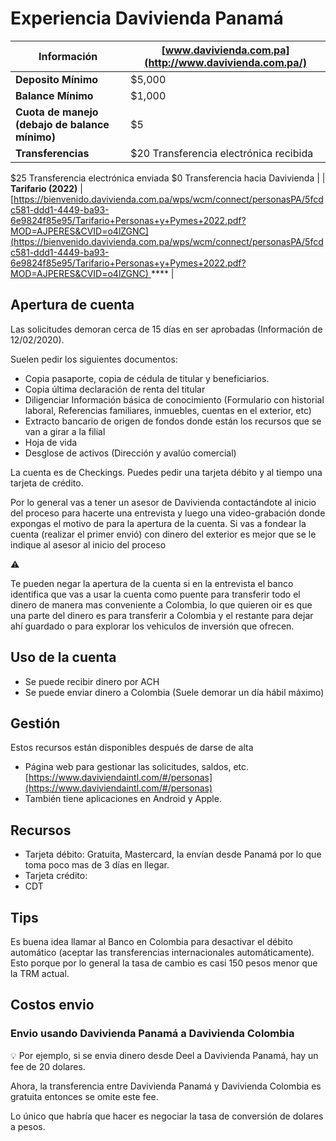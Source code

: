 # Experiencia Davivienda Panamá

| **Información** | [www.davivienda.com.pa](http://www.davivienda.com.pa/) |
| --- | --- |
| **Deposito Mínimo** | $5,000 |
| **Balance Mínimo** | $1,000 |
| **Cuota de manejo (debajo de balance mínimo)** | $5 |
| **Transferencias** | $20 Transferencia electrónica recibida
$25 Transferencia electrónica enviada
$0 Transferencia hacia Davivienda |
| **Tarifario (2022)** | [https://bienvenido.davivienda.com.pa/wps/wcm/connect/personasPA/5fcdc581-ddd1-4449-ba93-6e9824f85e95/Tarifario+Personas+y+Pymes+2022.pdf?MOD=AJPERES&CVID=o4lZGNC](https://bienvenido.davivienda.com.pa/wps/wcm/connect/personasPA/5fcdc581-ddd1-4449-ba93-6e9824f85e95/Tarifario+Personas+y+Pymes+2022.pdf?MOD=AJPERES&CVID=o4lZGNC) **** |

## Apertura de cuenta

Las solicitudes demoran cerca de 15 días en ser aprobadas (Información de 12/02/2020).

Suelen pedir los siguientes documentos:

- Copia pasaporte, copia de cédula de titular y beneficiarios.
- Copia última declaración de renta del titular
- Diligenciar Información básica de conocimiento (Formulario con historial laboral, Referencias familiares, inmuebles, cuentas en el exterior, etc)
- Extracto bancario de origen de fondos donde están los recursos que se van a girar a la filial
- Hoja de vida
- Desglose de activos (Dirección y avalúo comercial)

La cuenta es de Checkings. Puedes pedir una tarjeta débito y al tiempo una tarjeta de crédito.

Por lo general vas a tener un asesor de Davivienda contactándote al inicio del proceso para hacerte una entrevista y luego una video-grabación donde expongas el motivo de para la apertura de la cuenta. Si vas a fondear la cuenta (realizar el primer envió) con dinero del exterior es mejor que se le indique al asesor al inicio del proceso

<aside>
⚠️

Te pueden negar la apertura de la cuenta si en la entrevista el banco identifica que vas a usar la cuenta como puente para transferir todo el dinero de manera mas conveniente a Colombia, lo que quieren oir es que una parte del dinero es para transferir a Colombia y el restante para dejar ahí guardado o para explorar los vehiculos de inversión que ofrecen.

</aside>

## Uso de la cuenta

- Se puede recibir dinero por ACH
- Se puede enviar dinero a Colombia (Suele demorar un día hábil máximo)

## Gestión

Estos recursos están disponibles después de darse de alta

- Página web para gestionar las solicitudes, saldos, etc. [https://www.daviviendaintl.com/#/personas](https://www.daviviendaintl.com/#/personas)
- También tiene aplicaciones en Android y Apple.

## Recursos

- Tarjeta débito: Gratuita, Mastercard, la envían desde Panamá por lo que toma poco mas de 3 días en llegar.
- Tarjeta crédito:
- CDT

## Tips

Es buena idea llamar al Banco en Colombia para desactivar el débito automático (aceptar las transferencias internacionales automáticamente). Esto porque por lo general la tasa de cambio es casi 150 pesos menor que la TRM actual.

## Costos envio

### Envio usando Davivienda Panamá a Davivienda Colombia

<aside>
💡 Por ejemplo, si se envia dinero desde Deel a Davivienda Panamá, hay un fee de 20 dolares. 

Ahora, la transferencia entre Davivienda Panamá y Davivienda Colombia es gratuita entonces se omite este fee. 

Lo único que habría que hacer es negociar la tasa de conversión de dolares a pesos.

</aside>